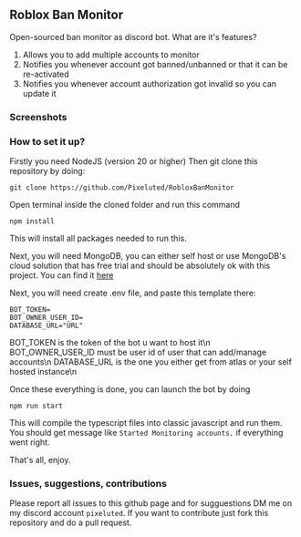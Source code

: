## Roblox Ban Monitor

Open-sourced ban monitor as discord bot. What are it's features?

1. Allows you to add multiple accounts to monitor
2. Notifies you whenever account got banned/unbanned or that it can be re-activated
3. Notifies you whenever account authorization got invalid so you can update it

### Screenshots

### How to set it up?

Firstly you need NodeJS (version 20 or higher)
Then git clone this repository by doing:

```
git clone https://github.com/Pixeluted/RobloxBanMonitor
```

Open terminal inside the cloned folder and run this command

```
npm install
```

This will install all packages needed to run this.

Next, you will need MongoDB, you can either self host or use MongoDB's cloud solution that has free trial and should be absolutely ok with this project. You can find it [here](https://www.mongodb.com/atlas)

Next, you will need create .env file, and paste this template there:

```
BOT_TOKEN=
BOT_OWNER_USER_ID=
DATABASE_URL="URL"
```

BOT_TOKEN is the token of the bot u want to host it\n
BOT_OWNER_USER_ID must be user id of user that can add/manage accounts\n
DATABASE_URL is the one you either get from atlas or your self hosted instance\n

Once these everything is done, you can launch the bot by doing

```
npm run start
```

This will compile the typescript files into classic javascript and run them. You should get message like `Started Monitoring accounts.` if everything went right.

That's all, enjoy.

### Issues, suggestions, contributions

Please report all issues to this github page and for sugguestions DM me on my discord account `pixeluted`.
If you want to contribute just fork this repository and do a pull request.
